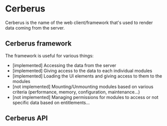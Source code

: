 # Cerberus

Cerberus is the name of the web client/framework that's used to render data coming from the server.

## Cerberus framework

The framework is useful for various things:

 - [implemented] Accessing the data from the server
 - [implemented] Giving access to the data to each individual modules
 - [implemented] Loading the UI elements and giving access to them to the modules
 - [not implemented] Mounting/Unmounting modules based on various criteria (performance, memory, configuration, maintenance...)
 - [not implemented] Managing permissions for modules to access or not specific data based on entitlements...

## Cerberus API

